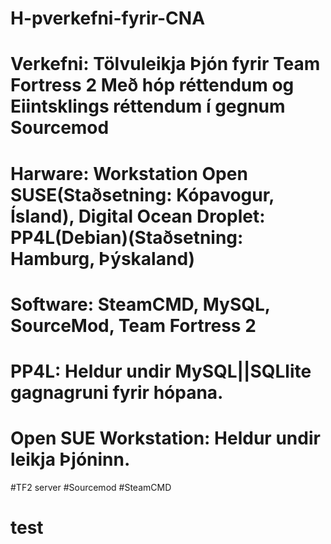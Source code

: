 # H-pverkefni-fyrir-CNA
# Verkefni: Tölvuleikja Þjón fyrir Team Fortress 2 Með hóp réttendum og Eiintsklings réttendum í gegnum Sourcemod
# Harware: Workstation Open SUSE(Staðsetning: Kópavogur, Ísland), Digital Ocean Droplet: PP4L(Debian)(Staðsetning: Hamburg, Þýskaland)
# Software: SteamCMD, MySQL, SourceMod, Team Fortress 2
#
# PP4L: Heldur undir MySQL||SQLlite gagnagruni fyrir hópana.
#
#
#
# Open SUE Workstation: Heldur undir leikja Þjóninn.
#TF2 server
#Sourcemod
#SteamCMD



# test
